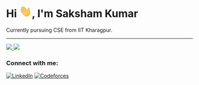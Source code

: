 <h1>Hi <img src="https://raw.githubusercontent.com/ABSphreak/ABSphreak/master/gifs/Hi.gif" height="33px">, I'm Saksham Kumar</h2>
<p>Currently pursuing CSE from IIT Kharagpur.</p>

<hr>

<a href="https://github.com/saksham-kumar-14" >
  <img height="180" src="https://github-readme-stats.vercel.app/api?username=saksham-kumar-14&show_icons=true&theme=gruvbox" />
</a>
<a href="https://github.com/saksham-kumar-14">
  <img width="460" src="https://github-readme-stats.vercel.app/api/top-langs/?username=saksham-kumar-14&layout=compact&langs_count=10" />
</a>

<br>

<h3 align="left">Connect with me:</h3>
<a href="https://www.linkedin.com/in/saksham-kumar-683930224/" target="_blank"><img src="https://img.shields.io/badge/LinkedIn-%230077B5.svg?&style=flat-square&logo=linkedin&logoColor=white" alt="LinkedIn"></a>
<a href="https://www.codeforces.com/profile/ars3nl" target="_blank"><img src="https://img.shields.io/badge/Codeforces-8A2BE2" alt="Codeforces"></a>
</p>
